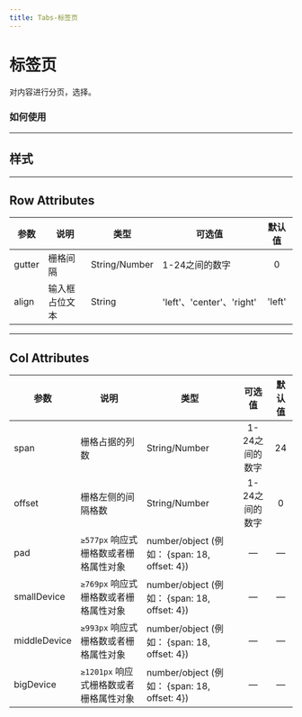 ```yaml
---
title: Tabs-标签页
---
```


# 标签页
对内容进行分页，选择。


### 如何使用

---

## 样式
<tabs-demo></tabs-demo>

---




## Row Attributes


| 参数       | 说明      | 类型            | 可选值                     |  默认值   |
|-----------|----------|----------------|-------------------------|:------:|
| gutter   | 栅格间隔    | String/Number | 1-24之间的数字               |   0    |
| align    | 输入框占位文本 | String        | 'left'、'center'、'right' | 'left' |


---

## Col Attributes

| 参数           | 说明                           | 类型                                        |    可选值    | 默认值 |
|--------------|------------------------------|-------------------------------------------|:---------:|:---:|
| span         | 栅格占据的列数                      | String/Number                             | 1-24之间的数字 | 24  |
| offset       | 栅格左侧的间隔格数                    | String/Number                             |     1-24之间的数字     |  0  |
| pad          | ```≥577px``` 响应式栅格数或者栅格属性对象  | number/object (例如： {span: 18, offset: 4}) |     —     |  —  |
| smallDevice  | ```≥769px``` 响应式栅格数或者栅格属性对象  | number/object (例如： {span: 18, offset: 4}) |     —     |  —  |
| middleDevice | ```≥993px``` 响应式栅格数或者栅格属性对象  | number/object (例如： {span: 18, offset: 4}) |     —     |  —  |
| bigDevice    | ```≥1201px``` 响应式栅格数或者栅格属性对象 | number/object (例如： {span: 18, offset: 4}) |     —     |  —  |



